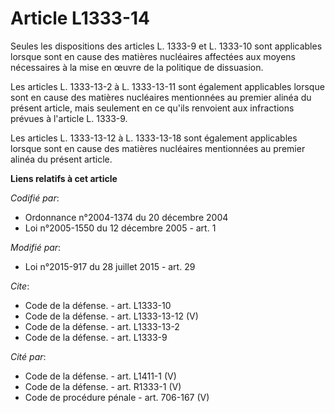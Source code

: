 # Article L1333-14

Seules les dispositions des articles L. 1333-9 et L. 1333-10 sont applicables lorsque sont en cause des matières nucléaires
affectées aux moyens nécessaires à la mise en œuvre de la politique de dissuasion. 

Les articles L. 1333-13-2 à L. 1333-13-11 sont également applicables lorsque sont en cause des matières nucléaires
mentionnées au premier alinéa du présent article, mais seulement en ce qu'ils renvoient aux infractions prévues à l'article
L. 1333-9. 

Les articles L. 1333-13-12 à L. 1333-13-18 sont également applicables lorsque sont en cause des matières nucléaires
mentionnées au premier alinéa du présent article.

**Liens relatifs à cet article**

_Codifié par_:

  - Ordonnance n°2004-1374 du 20 décembre 2004
  - Loi n°2005-1550 du 12 décembre 2005 - art. 1

_Modifié par_:

  - Loi n°2015-917 du 28 juillet 2015 - art. 29

_Cite_:

  - Code de la défense. - art. L1333-10
  - Code de la défense. - art. L1333-13-12 (V)
  - Code de la défense. - art. L1333-13-2
  - Code de la défense. - art. L1333-9

_Cité par_:

  - Code de la défense. - art. L1411-1 (V)
  - Code de la défense. - art. R1333-1 (V)
  - Code de procédure pénale - art. 706-167 (V)
